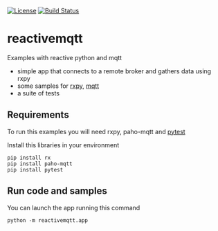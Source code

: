 [![License](https://img.shields.io/github/license/jbarbadillo/reactivemqtt.svg)](https://github.com/jbarbadillo/reactivemqtt/blob/master/LICENSE)
[![Build Status](https://travis-ci.org/jbarbadillo/reactivemqtt.svg?branch=master)](https://travis-ci.org/jbarbadillo/reactivemqtt)


# reactivemqtt

Examples with reactive python and mqtt
* simple app that connects to a remote broker and gathers data using rxpy
* some samples for [rxpy](https://github.com/ReactiveX/RxPY), [mqtt](https://pypi.org/project/paho-mqtt/)
* a suite of tests

## Requirements

To run this examples you will need rxpy, paho-mqtt and [pytest](https://docs.pytest.org/en/latest/)

Install this libraries in your environment

    pip install rx
    pip install paho-mqtt
    pip install pytest

## Run code and samples

You can launch the app running this command

    python -m reactivemqtt.app

